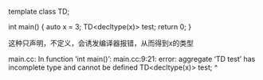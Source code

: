 template<typename T>
class TD;

int main()
{
    auto x = 3;
    TD<decltype(x)> test;
    return 0;
}



这种只声明，不定义，会诱发编译器报错，从而得到x的类型

main.cc: In function ‘int main()’:
main.cc:9:21: error: aggregate ‘TD<int> test’ has incomplete type and cannot be defined
     TD<decltype(x)> test;
                     ^
